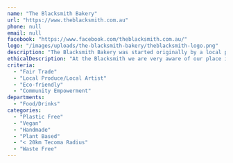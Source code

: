 ```yaml
---
name: "The Blacksmith Bakery"
url: "https://www.theblacksmith.com.au"
phone: null
email: null
facebook: "https://www.facebook.com/theblacksmith.com.au/"
logo: "/images/uploads/the-blacksmith-bakery/theblacksmith-logo.png"
description: "The Blacksmith Bakery was started originally by a local pastry chef as Chocolate Sensation in 1997.  We renamed the business to The Blacksmith in 2015 as a nod to the history of the town as it backs on to Blacksmiths Way and the sourdough bread we were making is made by hand the traditional, old fashioned way.\r\n\r\nThe business is open for breakfast lunch and dinner, 7 days a week, 364 days a year."
ethicalDescription: "At the Blacksmith we are very aware of our place in the community.  We employ local people and our customers are mostly locals.  We like to provide sponsorship and donation support to local sporting and community groups and employ many young people as their first job.\r\n\r\nWe are very aware of the impact fast food has on landfill and we try to limit our waste.  We encourage the use of keep cups with a 20c discount if you bring your own keepcup and we also partner with Green Caffeen - a not for profit group - which provides free use of keep cups using a similar system to a library.  You can check cups in and out and that way you dont need to remember to bring your cup with you every time - we have a stash of clean fresh cups that you can take with you.\r\n\r\nWe use paper packaging where possible and switched from plastic to paper for our sourdough breads a few years ago. \r\n\r\nWe employ many local staff and ensure we take our responsibilities regarding wages and conditions very seriously.  Our menu features a wide range of vegan options and we endeavour to source ingredients from local suppliers where possible.  Our coffee roaster is in Lilydale and we use Bills of Belgrave for all our beef and pork.  We are part of the Belgrave Traders committee and donate our time to help keep this volunteer run organisation going to promote the township of Belgrave."
criteria:
  - "Fair Trade"
  - "Local Produce/Local Artist"
  - "Eco-friendly"
  - "Community Empowerment"
departments:
  - "Food/Drinks"
categories:
  - "Plastic Free"
  - "Vegan"
  - "Handmade"
  - "Plant Based"
  - "< 20km Tecoma Radius"
  - "Waste Free"
---
```

